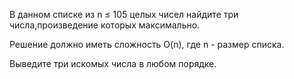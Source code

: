 В данном списке из n ≤ 105 целых чисел найдите три числа,произведение которых максимально.

Решение должно иметь сложность O(n), где n - размер списка.

Выведите три искомых числа в любом порядке.

